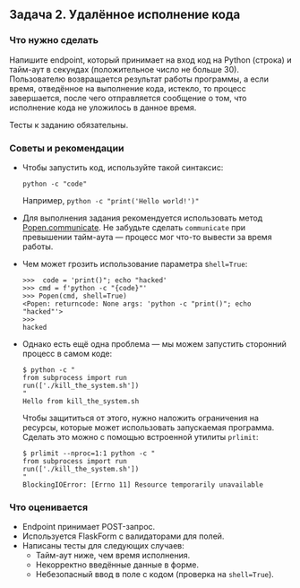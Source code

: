 ## Задача 2. Удалённое исполнение кода
### Что нужно сделать
Напишите endpoint, который принимает на вход код на Python (строка) и тайм-аут в секундах (положительное число не больше 30). Пользователю возвращается результат работы программы, а если время, отведённое на выполнение кода, истекло, то процесс завершается, после чего отправляется сообщение о том, что исполнение кода не уложилось в данное время.

Тесты к заданию обязательны.
### Советы и рекомендации
- Чтобы запустить код, используйте такой синтаксис:

    `python -c "code"`
    
    Например, `python -c "print('Hello world!')"`

- Для выполнения задания рекомендуется использовать метод [Popen.communicate](https://docs.python.org/3/library/subprocess.html#subprocess.Popen.communicate). Не забудьте сделать `communicate` при превышении тайм-аута — процесс мог что-то вывести за время работы.

- Чем может грозить использование параметра s`hell=True`:

    ```jupyterpython
    >>>  code = 'print()"; echo "hacked'
    >>> cmd = f'python -c "{code}"'
    >>> Popen(cmd, shell=True)
    <Popen: returncode: None args: 'python -c "print()"; echo "hacked"'>
    >>>
    hacked
    ```

- Однако есть ещё одна проблема — мы можем запустить сторонний процесс в самом коде:  

    ```shell
    $ python -c "
    from subprocess import run
    run(['./kill_the_system.sh'])
    "
    Hello from kill_the_system.sh
    ```

    Чтобы защититься от этого, нужно наложить ограничения на ресурсы, которые может использовать запускаемая программа. Сделать это можно с помощью встроенной утилиты `prlimit`:

    ```shell
    $ prlimit --nproc=1:1 python -c "
    from subprocess import run
    run(['./kill_the_system.sh'])
    "
    BlockingIOError: [Errno 11] Resource temporarily unavailable
    ```

### Что оценивается
- Endpoint принимает POST-запрос.
- Используется FlaskForm с валидаторами для полей.
- Написаны тесты для следующих случаев:
  - Тайм-аут ниже, чем время исполнения.
  - Некорректно введённые данные в форме.
  - Небезопасный ввод в поле с кодом (проверка на `shell=True`).
